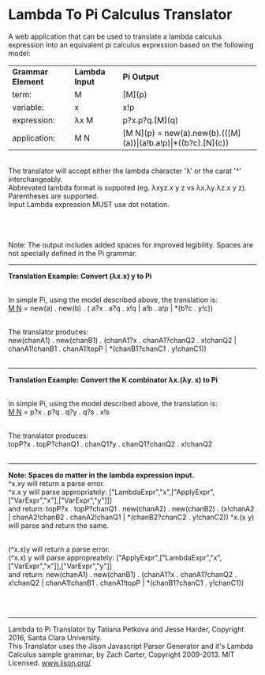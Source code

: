 # Lambda To Pi Calculus Translator
A web application that can be used to translate a lambda calculus expression into an equivalent pi calculus expression based on the following model:

<p>
<table style="width:100%">
<tr>
<td><b>Grammar Element</b></td>
<td><b>Lambda Input</b></td>
<td><b>Pi Output</b></td>
</tr>
<tr>
<td>term:</td>
<td>M</td>
<td>[M](p)</td>
</tr>
<tr>
<td>variable:</td>
<td>x</td>
<td>x!p</td>
</tr>

<tr>
<td>expression:</td>
<td>λx M</td>
<td>p?x.p?q.[M](q)</td>
</tr>
<tr>
<td>application:</td>
<td>M N</td>
<td>[M N](p) = new(a).new(b).(([M](a))|(a!b.a!p)|*((b?c).[N](c))</td>
</tr>
</table>

<br>The translator will accept either the lambda character 'λ' or the carat '^' interchangeably. <br>
Abbrevated lambda format is suppoted (eg. λxyz.x y z vs λx.λy.λz.x y z). <br>
Parentheses are supported. <br>
Input Lambda expression MUST use dot notation.<br><br>

<br><br>
Note: The output includes added spaces for improved legibility. Spaces are not specially defined in the Pi grammar.<br>
<hr>
<b>Translation Example: Convert (λx.x) y to Pi</b><br><br>

In simple Pi, using the model described above, the translation is: <br>
[M N](p) = new(a) . new(b) . ( a?x . a?q . x!q | a!b . a!p | *(b?c . y!c))<br><br>

The translator produces: <br>
new(chanA1) . new(chanB1) . (chanA1?x . chanA1?chanQ2 . x!chanQ2 | chanA1!chanB1 . chanA1!topP | *(chanB1?chanC1 . y!chanC1))<br><br>

<hr>

<b>Translation Example: Convert the K combinator λx.(λy. x) to Pi</b><br><br>

In simple Pi, using the model described above, the translation is: <br>
[M N](p) = p?x . p?q . q?y . q?s . x!s <br><br>

The translator produces: <br>
topP?x . topP?chanQ1 . chanQ1?y . chanQ1?chanQ2 . x!chanQ2<br><br>

<hr>

<b>Note: Spaces do matter in the lambda expression input. </b><br>
^x.xy will return a parse error. <br>
^x.x y will parse appropriately: ["LambdaExpr","x",["ApplyExpr",["VarExpr","x"],["VarExpr","y"]]]<br>
and return: topP?x . topP?chanQ1 . new(chanA2) . new(chanB2) . (x!chanA2 | chanA2!chanB2 . chanA2!chanQ1 | *(chanB2?chanC2 . y!chanC2))
^x.(x y) will parse and return the same.<br><br>

(^x.x)y will return a parse error.<br>
(^x.x) y will parse appropreately: ["ApplyExpr",["LambdaExpr","x",["VarExpr","x"]],["VarExpr","y"]]<br>
and return: new(chanA1) . new(chanB1) . (chanA1?x . chanA1?chanQ2 . x!chanQ2 | chanA1!chanB1 . chanA1!topP | *(chanB1?chanC1 . y!chanC1))

<br><br>
<hr>
Lambda to Pi Translator by Tatiana Petkova and Jesse Harder, Copyright 2016, Santa Clara University.<br>
This Translator uses the Jison Javascript Parser Generator and it's Lambda Calculus sample grammar, by Zach Carter, Copyright 2009-2013. MIT Licensed.
<a href="www.jison.org">www.jison.org/</a>


</p>


</body>
</html>
